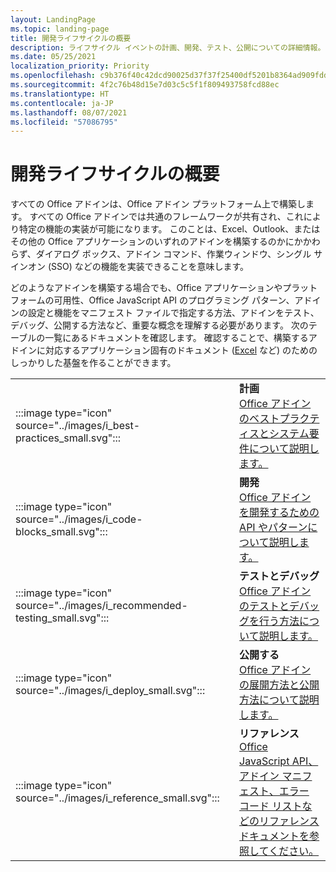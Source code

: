 ```yaml
---
layout: LandingPage
ms.topic: landing-page
title: 開発ライフサイクルの概要
description: ライフサイクル イベントの計画、開発、テスト、公開についての詳細情報。
ms.date: 05/25/2021
localization_priority: Priority
ms.openlocfilehash: c9b376f40c42dcd90025d37f37f25400df5201b8364ad909fdda6b1f23f16291
ms.sourcegitcommit: 4f2c76b48d15e7d03c5c5f1f809493758fcd88ec
ms.translationtype: HT
ms.contentlocale: ja-JP
ms.lasthandoff: 08/07/2021
ms.locfileid: "57086795"
---
```

# <a name="development-lifecycle-overview"></a>開発ライフサイクルの概要

すべての Office アドインは、Office アドイン プラットフォーム上で構築します。 すべての Office アドインでは共通のフレームワークが共有され、これにより特定の機能の実装が可能になります。 このことは、Excel、Outlook、またはその他の Office アプリケーションのいずれのアドインを構築するのかにかかわらず、ダイアログ ボックス、アドイン コマンド、作業ウィンドウ、シングル サインオン (SSO) などの機能を実装できることを意味します。

どのようなアドインを構築する場合でも、Office アプリケーションやプラットフォームの可用性、Office JavaScript API のプログラミング パターン、アドインの設定と機能をマニフェスト ファイルで指定する方法、アドインをテスト、デバッグ、公開する方法など、重要な概念を理解する必要があります。 次のテーブルの一覧にあるドキュメントを確認します。 確認することで、構築するアドインに対応するアプリケーション固有のドキュメント ([Excel](../excel/index.yml) など) のためのしっかりした基盤を作ることができます。

|               |               |
| ------------- | ------------- |
| :::image type="icon" source="../images/i_best-practices_small.svg"::: | **計画**<br>[Office アドインのベストプラクティスとシステム要件について説明します。](../concepts/add-in-development-best-practices.md) |
| :::image type="icon" source="../images/i_code-blocks_small.svg"::: | **開発**<br>[Office アドインを開発するための API やパターンについて説明します。](../develop/develop-overview.md) |
| :::image type="icon" source="../images/i_recommended-testing_small.svg"::: | **テストとデバッグ**<br>[Office アドインのテストとデバッグを行う方法について説明します。](../testing/test-debug-office-add-ins.md) |
| :::image type="icon" source="../images/i_deploy_small.svg"::: | **公開する**<br>[Office アドインの展開方法と公開方法について説明します。](../publish/publish.md) |
| :::image type="icon" source="../images/i_reference_small.svg"::: | **リファレンス**<br>[Office JavaScript API、アドイン マニフェスト、エラー コード リストなどのリファレンス ドキュメントを参照してください。](../reference/javascript-api-for-office.md) |
